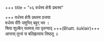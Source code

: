 +++
title = "०६ वर्धस्व क्षेत्रैः प्रथस्व"

+++
वर्धस्व क्षेत्रैः प्रथस्व प्रजया  
वर्धस्व वीरैः पशुभिर् बहुर् भव ।  
श्रिया शुल्कैर् यतमस् त्वा पृतन्याद् +++(Bhatt. śuklair)+++  
आप्तस् तुभ्यं स बलिहृत्याय तिष्ठतु ॥